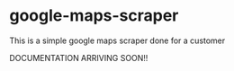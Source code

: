 # google-maps-scraper
This is a simple google maps scraper done for a customer

DOCUMENTATION ARRIVING SOON!!
